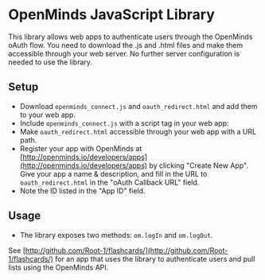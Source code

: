 # OpenMinds JavaScript Library

This library allows web apps to authenticate users through the OpenMinds oAuth flow. You need to download the .js and .html files and make them accessible through your web server. No further server configuration is needed to use the library.

## Setup
- Download `openminds_connect.js` and `oauth_redirect.html` and add them to your web app.
- Include `openminds_connect.js` with a script tag in your web app:
    <script src="openminds_connect.js" type="text/javascript"></script>
- Make `oauth_redirect.html` accessible through your web app with a URL path.
- Register your app with OpenMinds at [http://openminds.io/developers/apps](http://openminds.io/developers/apps) by clicking "Create New App". Give your app a name & description, and fill in the URL to `oauth_redirect.html` in the "oAuth Callback URL" field.
- Note the ID listed in the "App ID" field.

## Usage
- The library exposes two methods: `om.logIn` and `om.logOut`.


See [http://github.com/Root-1/flashcards/](http://github.com/Root-1/flashcards/) for an app that uses the library to authenticate users and pull lists using the OpenMinds API.
